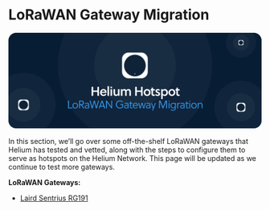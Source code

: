 # LoRaWAN Gateway Migration

![](../../.gitbook/assets/hotspot_migration.png)

In this section, we’ll go over some off-the-shelf LoRaWAN gateways that Helium has tested and vetted, along with the steps to configure them to serve as hotspots on the Helium Network. This page will be updated as we continue to test more gateways.

**LoRaWAN Gateways:**

* [Laird Sentrius RG191](laird.md)

​

